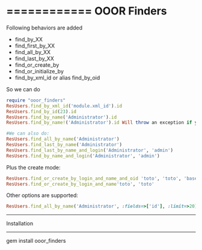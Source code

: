 ============
OOOR Finders
============

Following behaviors are added

* find_by_XX
* find_first_by_XX
* find_all_by_XX
* find_last_by_XX
* find_or_create_by
* find_or_initialize_by
* find_by_xml_id or alias find_by_oid

So we can do
```ruby
require "ooor_finders"
ResUsers.find_by_xml_id('module.xml_id').id
ResUsers.find_by_id(23).id
ResUsers.find_by_name('Administrator').id
ResUsers.find_by_name!('Administrator').id Will throw an exception if you put a ! at the end and nothing is found

#We can also do:
ResUsers.find_all_by_name('Administrator')
ResUsers.find_last_by_name('Administrator')
ResUsers.find_last_by_name_and_login('Administrator', 'admin')
ResUsers.find_by_name_and_login('Administrator', 'admin')
```

Plus the create mode:
 
```ruby
ResUsers.find_or_create_by_login_and_name_and_oid 'toto', 'toto', 'base.toto'
ResUsers.find_or_create_by_login_and_name'toto', 'toto'
```

Other options are supported:
```ruby
ResUsers.find_all_by_name('Administrator', :fields=>['id'], :limit=>20)
```

*************
Installation
*************

gem install ooor_finders
